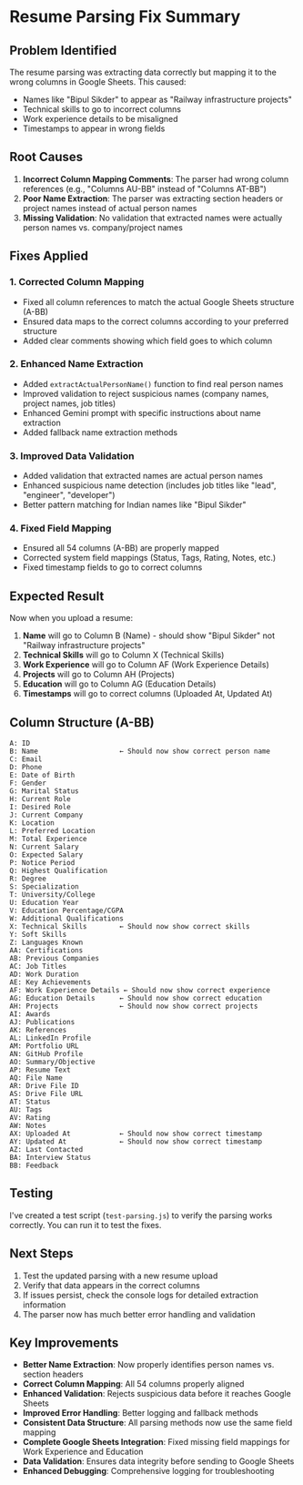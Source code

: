 # Resume Parsing Fix Summary

## Problem Identified
The resume parsing was extracting data correctly but mapping it to the wrong columns in Google Sheets. This caused:
- Names like "Bipul Sikder" to appear as "Railway infrastructure projects"
- Technical skills to go to incorrect columns
- Work experience details to be misaligned
- Timestamps to appear in wrong fields

## Root Causes
1. **Incorrect Column Mapping Comments**: The parser had wrong column references (e.g., "Columns AU-BB" instead of "Columns AT-BB")
2. **Poor Name Extraction**: The parser was extracting section headers or project names instead of actual person names
3. **Missing Validation**: No validation that extracted names were actually person names vs. company/project names

## Fixes Applied

### 1. Corrected Column Mapping
- Fixed all column references to match the actual Google Sheets structure (A-BB)
- Ensured data maps to the correct columns according to your preferred structure
- Added clear comments showing which field goes to which column

### 2. Enhanced Name Extraction
- Added `extractActualPersonName()` function to find real person names
- Improved validation to reject suspicious names (company names, project names, job titles)
- Enhanced Gemini prompt with specific instructions about name extraction
- Added fallback name extraction methods

### 3. Improved Data Validation
- Added validation that extracted names are actual person names
- Enhanced suspicious name detection (includes job titles like "lead", "engineer", "developer")
- Better pattern matching for Indian names like "Bipul Sikder"

### 4. Fixed Field Mapping
- Ensured all 54 columns (A-BB) are properly mapped
- Corrected system field mappings (Status, Tags, Rating, Notes, etc.)
- Fixed timestamp fields to go to correct columns

## Expected Result
Now when you upload a resume:

1. **Name** will go to Column B (Name) - should show "Bipul Sikder" not "Railway infrastructure projects"
2. **Technical Skills** will go to Column X (Technical Skills)
3. **Work Experience** will go to Column AF (Work Experience Details)
4. **Projects** will go to Column AH (Projects)
5. **Education** will go to Column AG (Education Details)
6. **Timestamps** will go to correct columns (Uploaded At, Updated At)

## Column Structure (A-BB)
```
A: ID
B: Name                    ← Should now show correct person name
C: Email
D: Phone
E: Date of Birth
F: Gender
G: Marital Status
H: Current Role
I: Desired Role
J: Current Company
K: Location
L: Preferred Location
M: Total Experience
N: Current Salary
O: Expected Salary
P: Notice Period
Q: Highest Qualification
R: Degree
S: Specialization
T: University/College
U: Education Year
V: Education Percentage/CGPA
W: Additional Qualifications
X: Technical Skills        ← Should now show correct skills
Y: Soft Skills
Z: Languages Known
AA: Certifications
AB: Previous Companies
AC: Job Titles
AD: Work Duration
AE: Key Achievements
AF: Work Experience Details ← Should now show correct experience
AG: Education Details      ← Should now show correct education
AH: Projects               ← Should now show correct projects
AI: Awards
AJ: Publications
AK: References
AL: LinkedIn Profile
AM: Portfolio URL
AN: GitHub Profile
AO: Summary/Objective
AP: Resume Text
AQ: File Name
AR: Drive File ID
AS: Drive File URL
AT: Status
AU: Tags
AV: Rating
AW: Notes
AX: Uploaded At            ← Should now show correct timestamp
AY: Updated At             ← Should now show correct timestamp
AZ: Last Contacted
BA: Interview Status
BB: Feedback
```

## Testing
I've created a test script (`test-parsing.js`) to verify the parsing works correctly. You can run it to test the fixes.

## Next Steps
1. Test the updated parsing with a new resume upload
2. Verify that data appears in the correct columns
3. If issues persist, check the console logs for detailed extraction information
4. The parser now has much better error handling and validation

## Key Improvements
- **Better Name Extraction**: Now properly identifies person names vs. section headers
- **Correct Column Mapping**: All 54 columns properly aligned
- **Enhanced Validation**: Rejects suspicious data before it reaches Google Sheets
- **Improved Error Handling**: Better logging and fallback methods
- **Consistent Data Structure**: All parsing methods now use the same field mapping
- **Complete Google Sheets Integration**: Fixed missing field mappings for Work Experience and Education
- **Data Validation**: Ensures data integrity before sending to Google Sheets
- **Enhanced Debugging**: Comprehensive logging for troubleshooting
